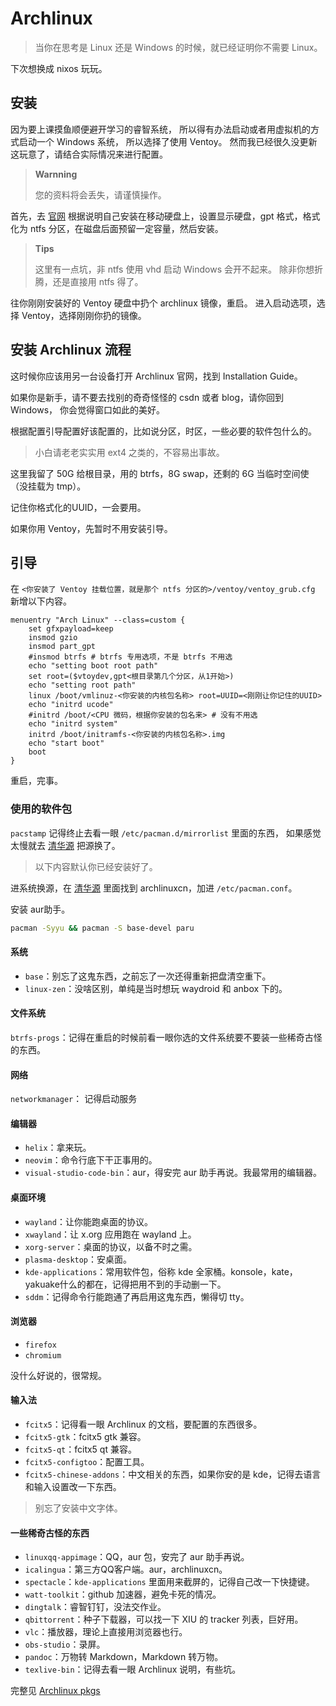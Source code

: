 # Archlinux

> 当你在思考是 Linux 还是 Windows 的时候，就已经证明你不需要 Linux。

下次想换成 nixos 玩玩。

## 安装

[ventoy]: https://www.ventoy.net/cn/index.html

因为要上课摸鱼顺便避开学习的睿智系统，
所以得有办法启动或者用虚拟机的方式启动一个 Windows 系统，
所以选择了使用 Ventoy。
然而我已经很久没更新这玩意了，请结合实际情况来进行配置。

> **Warnning**
>
> 您的资料将会丢失，请谨慎操作。

首先，去 [官网][ventoy] 根据说明自己安装在移动硬盘上，设置显示硬盘，gpt 格式，格式化为 ntfs 分区，在磁盘后面预留一定容量，然后安装。

> **Tips**
>
> 这里有一点坑，非 ntfs 使用 vhd 启动 Windows 会开不起来。
> 除非你想折腾，还是直接用 ntfs 得了。

往你刚刚安装好的 Ventoy 硬盘中扔个 archlinux 镜像，重启。
进入启动选项，选择 Ventoy，选择刚刚你扔的镜像。

## 安装 Archlinux 流程

这时候你应该用另一台设备打开 Archlinux 官网，找到 Installation Guide。

如果你是新手，请不要去找别的奇奇怪怪的 csdn 或者 blog，请你回到 Windows，
你会觉得窗口如此的美好。

根据配置引导配置好该配置的，比如说分区，时区，一些必要的软件包什么的。

> 小白请老老实实用 ext4 之类的，不容易出事故。

这里我留了 50G 给根目录，用的 btrfs，8G swap，还剩的 6G 当临时空间使（没挂载为 tmp）。

记住你格式化的UUID，一会要用。

如果你用 Ventoy，先暂时不用安装引导。

## 引导

在 `<你安装了 Ventoy 挂载位置，就是那个 ntfs 分区的>/ventoy/ventoy_grub.cfg` 新增以下内容。

```config
menuentry "Arch Linux" --class=custom {
    set gfxpayload=keep
    insmod gzio
    insmod part_gpt
    #insmod btrfs # btrfs 专用选项，不是 btrfs 不用选
    echo "setting boot root path"
    set root=($vtoydev,gpt<根目录第几个分区，从1开始>)
    echo "setting root path"
    linux /boot/vmlinuz-<你安装的内核包名称> root=UUID=<刚刚让你记住的UUID> 
    echo "initrd ucode"
    #initrd /boot/<CPU 微码，根据你安装的包名来> # 没有不用选 
    echo "initrd system"
    initrd /boot/initramfs-<你安装的内核包名称>.img
    echo "start boot"
    boot
}
```

重启，完事。

### 使用的软件包

[清华源]: https://mirrors.tuna.tsinghua.edu.cn/help/archlinux/

`pacstamp` 记得终止去看一眼 `/etc/pacman.d/mirrorlist` 里面的东西，
如果感觉太慢就去 [清华源] 把源换了。

> 以下内容默认你已经安装好了。

进系统换源，在 [清华源] 里面找到 archlinuxcn，加进 `/etc/pacman.conf`。

安装 aur助手。

```bash
pacman -Syyu && pacman -S base-devel paru
```

#### 系统

- `base`：别忘了这鬼东西，之前忘了一次还得重新把盘清空重下。
- `linux-zen`：没啥区别，单纯是当时想玩 waydroid 和 anbox 下的。

#### 文件系统

`btrfs-progs`：记得在重启的时候前看一眼你选的文件系统要不要装一些稀奇古怪的东西。

#### 网络

`networkmanager`： 记得启动服务

#### 编辑器

- `helix`：拿来玩。
- `neovim`：命令行底下干正事用的。
- `visual-studio-code-bin`：aur，得安完 aur 助手再说。我最常用的编辑器。

#### 桌面环境

- `wayland`：让你能跑桌面的协议。
- `xwayland`：让 x.org 应用跑在 wayland 上。
- `xorg-server`：桌面的协议，以备不时之需。
- `plasma-desktop`：安桌面。
- `kde-applications`：常用软件包，俗称 kde 全家桶。konsole，kate，yakuake什么的都在，记得把用不到的手动删一下。
- `sddm`：记得命令行能跑通了再启用这鬼东西，懒得切 tty。

#### 浏览器

- `firefox`
- `chromium`

没什么好说的，很常规。

#### 输入法

- `fcitx5`：记得看一眼 Archlinux 的文档，要配置的东西很多。
- `fcitx5-gtk`：fcitx5 gtk 兼容。
- `fcitx5-qt`：fcitx5 qt 兼容。
- `fcitx5-configtoo`：配置工具。
- `fcitx5-chinese-addons`：中文相关的东西，如果你安的是 kde，记得去语言和输入设置改一下东西。

> 别忘了安装中文字体。

#### 一些稀奇古怪的东西

- `linuxqq-appimage`：QQ，aur 包，安完了 aur 助手再说。
- `icalingua`：第三方QQ客户端。aur，archlinuxcn。
- `spectacle`：`kde-applications` 里面用来截屏的，记得自己改一下快捷键。
- `watt-toolkit`：github 加速器，避免卡死的情况。
- `dingtalk`：睿智钉钉，没法交作业。
- `qbittorrent`：种子下载器，可以找一下 XIU 的 tracker 列表，巨好用。
- `vlc`：播放器，理论上直接用浏览器也行。
- `obs-studio`：录屏。
- `pandoc`：万物转 Markdown，Markdown 转万物。
- `texlive-bin`：记得去看一眼 Archlinux 说明，有些坑。

完整见 [Archlinux pkgs](./archlinux-pkgs.txt)
